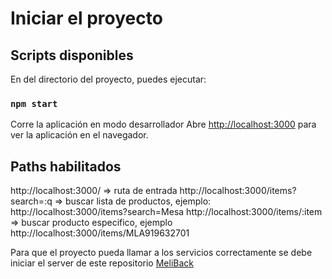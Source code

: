 # Iniciar el proyecto

## Scripts disponibles

En del directorio del proyecto, puedes ejecutar:

### `npm start`

Corre la aplicación en modo desarrollador
Abre [http://localhost:3000](http://localhost:3000) para ver la aplicación en el navegador.
## Paths habilitados

http://localhost:3000/ => ruta de entrada
http://localhost:3000/items?search=:q => buscar lista de productos, ejemplo: http://localhost:3000/items?search=Mesa
http://localhost:3000/items/:item => buscar producto especifico, ejemplo http://localhost:3000/items/MLA919632701

Para que el proyecto pueda llamar a los servicios correctamente se debe iniciar el server de este repositorio [MeliBack](https://github.com/Mauricio30/meli-back)
